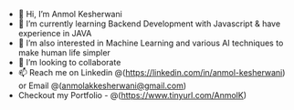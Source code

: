- 👋 Hi, I’m Anmol Kesherwani
- 🌱 I’m currently learning Backend Development with Javascript & have experience in JAVA
- 👀 I’m also interested in Machine Learning and various AI techniques to make human life simpler
- 💞️ I’m looking to collaborate
- 📫 Reach me on Linkedin @(https://linkedin.com/in/anmol-kesherwani) or Email @(anmolakkesherwani@gmail.com)
- Checkout my Portfolio - @(https://www.tinyurl.com/AnmolK)

<!---
AnmolK99/AnmolK99 is a ✨ special ✨ repository because its `README.md` (this file) appears on your GitHub profile.
You can click the Preview link to take a look at your changes.
--->
